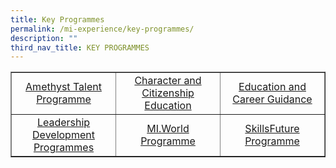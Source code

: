 ```yaml
---
title: Key Programmes
permalink: /mi-experience/key-programmes/
description: ""
third_nav_title: KEY PROGRAMMES
---
```

<table style="border-collapse: collapse; width: 100%;" border="1">
<tbody>
<tr>
<td style="width: 33.3333%; text-align: center;"><a href="/mi-experience/key-programmes/amethyst-talent-programme">Amethyst Talent Programme</a></td>
<td style="width: 33.3333%; text-align: center;"><a href="/mi-experience/key-programmes/character-and-citizenship-education">Character and Citizenship Education</a></td>
<td style="width: 33.3333%; text-align: center;"><a href="/mi-experience/key-programmes/education-and-career-guidance">Education and Career Guidance</a></td>
</tr>
<tr>
<td style="width: 33.3333%; text-align: center;"><a href="/mi-experience/key-programmes/leadership-development-programmes">Leadership Development Programmes</a></td>
<td style="width: 33.3333%; text-align: center;"><a href="/mi-experience/key-programmes/mi-world-programme">MI.World Programme</a></td>
<td style="width: 33.3333%; text-align: center;"><a href="/mi-experience/key-programmes/skillsfuture-programme">SkillsFuture Programme</a></td>
</tr>
</tbody>
</table>